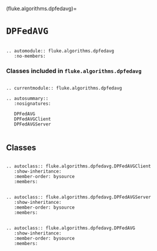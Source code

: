 (fluke.algorithms.dpfedavg)=

# ``DPFedAVG``

```{eval-rst}

.. automodule:: fluke.algorithms.dpfedavg
   :no-members:

```

<h3>

Classes included in ``fluke.algorithms.dpfedavg``

</h3>

```{eval-rst}

.. currentmodule:: fluke.algorithms.dpfedavg

.. autosummary::
   :nosignatures:

   DPFedAVG
   DPFedAVGClient
   DPFedAVGServer
   
```


## Classes


```{eval-rst}

.. autoclass:: fluke.algorithms.dpfedavg.DPFedAVGClient
   :show-inheritance:
   :member-order: bysource
   :members: 

```

```{eval-rst}

.. autoclass:: fluke.algorithms.dpfedavg.DPFedAVGServer
   :show-inheritance:
   :member-order: bysource
   :members: 

```

```{eval-rst}

.. autoclass:: fluke.algorithms.dpfedavg.DPFedAVG
   :show-inheritance:
   :member-order: bysource
   :members: 

```